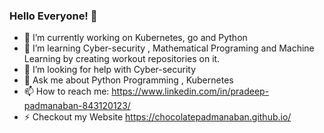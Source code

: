### Hello Everyone!  👋

<!--
**ChocolatePadmanaban/ChocolatePadmanaban** is a ✨ _special_ ✨ repository because its `README.md` (this file) appears on your GitHub profile.

Here are some ideas to get you started:

- 🔭 I’m currently working on ...
- 🌱 I’m currently learning ...
- 👯 I’m looking to collaborate on ...
- 🤔 I’m looking for help with ...
- 💬 Ask me about ...
- 📫 How to reach me: ...
- 😄 Pronouns: ...
- ⚡ Fun fact: ...
-->

- 🔭 I’m currently working on Kubernetes, go and Python  
- 🌱 I’m learning Cyber-security  , Mathematical Programing and Machine Learning by creating workout repositories on it.
- 🤔 I’m looking for help with Cyber-security
- 💬 Ask me about Python Programming , Kubernetes
- 📫 How to reach me: https://www.linkedin.com/in/pradeep-padmanaban-843120123/
- ⚡  Checkout my Website  https://chocolatepadmanaban.github.io/
